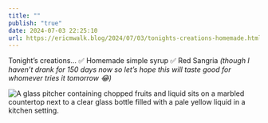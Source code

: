 ```yaml
---
title: ""
publish: "true"
date: 2024-07-03 22:25:10
url: https://ericmwalk.blog/2024/07/03/tonights-creations-homemade.html
---
```


Tonight’s creations…
✅ Homemade simple syrup
✅ Red Sangria *(though I haven’t drank for 150 days now so let’s hope this will taste good for whomever tries it tomorrow 😂)*

![A glass pitcher containing chopped fruits and liquid sits on a marbled countertop next to a clear glass bottle filled with a pale yellow liquid in a kitchen setting.](https://ericmwalk.blog/uploads/2024/img-0680.jpeg)